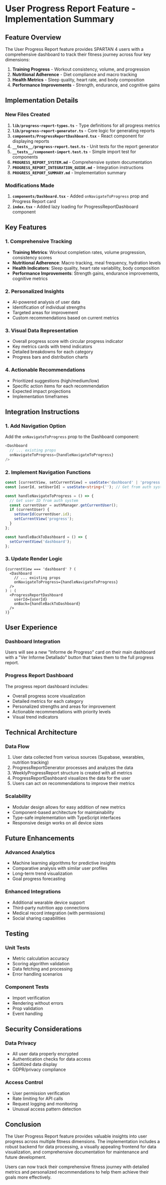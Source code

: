 # User Progress Report Feature - Implementation Summary

## Feature Overview

The User Progress Report feature provides SPARTAN 4 users with a comprehensive dashboard to track their fitness journey across four key dimensions:

1. **Training Progress** - Workout consistency, volume, and progression
2. **Nutritional Adherence** - Diet compliance and macro tracking
3. **Health Metrics** - Sleep quality, heart rate, and body composition
4. **Performance Improvements** - Strength, endurance, and cognitive gains

## Implementation Details

### New Files Created

1. **`lib/progress-report-types.ts`** - Type definitions for all progress metrics
2. **`lib/progress-report-generator.ts`** - Core logic for generating reports
3. **`components/ProgressReportDashboard.tsx`** - React component for displaying reports
4. **`__tests__/progress-report.test.ts`** - Unit tests for the report generator
5. **`__tests__/component-import.test.ts`** - Simple import test for components
6. **`PROGRESS_REPORT_SYSTEM.md`** - Comprehensive system documentation
7. **`PROGRESS_REPORT_INTEGRATION_GUIDE.md`** - Integration instructions
8. **`PROGRESS_REPORT_SUMMARY.md`** - Implementation summary

### Modifications Made

1. **`components/Dashboard.tsx`** - Added `onNavigateToProgress` prop and Progress Report card
2. **`index.tsx`** - Added lazy loading for ProgressReportDashboard component

## Key Features

### 1. Comprehensive Tracking
- **Training Metrics**: Workout completion rates, volume progression, consistency scores
- **Nutritional Adherence**: Macro tracking, meal frequency, hydration levels
- **Health Indicators**: Sleep quality, heart rate variability, body composition
- **Performance Improvements**: Strength gains, endurance improvements, cognitive metrics

### 2. Personalized Insights
- AI-powered analysis of user data
- Identification of individual strengths
- Targeted areas for improvement
- Custom recommendations based on current metrics

### 3. Visual Data Representation
- Overall progress score with circular progress indicator
- Key metrics cards with trend indicators
- Detailed breakdowns for each category
- Progress bars and distribution charts

### 4. Actionable Recommendations
- Prioritized suggestions (high/medium/low)
- Specific action items for each recommendation
- Expected impact projections
- Implementation timeframes

## Integration Instructions

### 1. Add Navigation Option
Add the `onNavigateToProgress` prop to the Dashboard component:
```typescript
<Dashboard 
  // ... existing props
  onNavigateToProgress={handleNavigateToProgress}
/>
```

### 2. Implement Navigation Functions
```typescript
const [currentView, setCurrentView] = useState<'dashboard' | 'progress'>('dashboard');
const [userId, setUserId] = useState<string>(''); // Get from auth system

const handleNavigateToProgress = () => {
  // Get user ID from auth system
  const currentUser = authManager.getCurrentUser();
  if (currentUser) {
    setUserId(currentUser.id);
    setCurrentView('progress');
  }
};

const handleBackToDashboard = () => {
  setCurrentView('dashboard');
};
```

### 3. Update Render Logic
```tsx
{currentView === 'dashboard' ? (
  <Dashboard 
    // ... existing props
    onNavigateToProgress={handleNavigateToProgress}
  />
) : (
  <ProgressReportDashboard 
    userId={userId}
    onBack={handleBackToDashboard}
  />
)}
```

## User Experience

### Dashboard Integration
Users will see a new "Informe de Progreso" card on their main dashboard with a "Ver Informe Detallado" button that takes them to the full progress report.

### Progress Report Dashboard
The progress report dashboard includes:
- Overall progress score visualization
- Detailed metrics for each category
- Personalized strengths and areas for improvement
- Actionable recommendations with priority levels
- Visual trend indicators

## Technical Architecture

### Data Flow
1. User data collected from various sources (Supabase, wearables, nutrition tracking)
2. ProgressReportGenerator processes and analyzes the data
3. WeeklyProgressReport structure is created with all metrics
4. ProgressReportDashboard visualizes the data for the user
5. Users can act on recommendations to improve their metrics

### Scalability
- Modular design allows for easy addition of new metrics
- Component-based architecture for maintainability
- Type-safe implementation with TypeScript interfaces
- Responsive design works on all device sizes

## Future Enhancements

### Advanced Analytics
- Machine learning algorithms for predictive insights
- Comparative analysis with similar user profiles
- Long-term trend visualization
- Goal progress forecasting

### Enhanced Integrations
- Additional wearable device support
- Third-party nutrition app connections
- Medical record integration (with permissions)
- Social sharing capabilities

## Testing

### Unit Tests
- Metric calculation accuracy
- Scoring algorithm validation
- Data fetching and processing
- Error handling scenarios

### Component Tests
- Import verification
- Rendering without errors
- Prop validation
- Event handling

## Security Considerations

### Data Privacy
- All user data properly encrypted
- Authentication checks for data access
- Sanitized data display
- GDPR/privacy compliance

### Access Control
- User permission verification
- Rate limiting for API calls
- Request logging and monitoring
- Unusual access pattern detection

## Conclusion

The User Progress Report feature provides valuable insights into user progress across multiple fitness dimensions. The implementation includes a robust backend for data processing, a visually appealing frontend for data visualization, and comprehensive documentation for maintenance and future development.

Users can now track their comprehensive fitness journey with detailed metrics and personalized recommendations to help them achieve their goals more effectively.